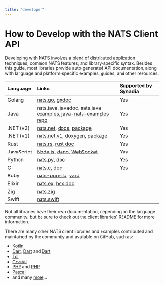 ```yaml
---
title: "developer"
---
```

# How to Develop with the NATS Client API

Developing with NATS involves a blend of distributed application techniques, common NATS features, and library-specific syntax. Besides this guide, most libraries provide auto-generated API documentation, along with language and platform-specific examples, guides, and other resources.

| Language | Links                                                                                                               | Supported by Synadia                                                           |
| :--- |:-------------------------------------------------------------------------------------------------------------------------------------------------------------------------------| :------|
| Golang | [nats.go](https://github.com/nats-io/nats.go), [godoc](http://godoc.org/github.com/nats-io/nats.go)                                                       |  Yes                     |
| Java | [nats.java](https://github.com/nats-io/nats.java), [javadoc](https://javadoc.io/doc/io.nats/jnats), [nats.java examples](https://github.com/nats-io/nats.java/tree/main/src/examples/java/io/nats/examples), [java-nats-examples repo](https://github.com/nats-io/java-nats-examples) |  Yes   | 
| .NET (v2) | [nats.net](https://github.com/nats-io/nats.net), [docs](http://nats-io.github.io/nats.net/), [package](https://www.nuget.org/packages/NATS.Net)       |  Yes              |
| .NET (v1)| [nats.net.v1](https://github.com/nats-io/nats.net.v1), [doxygen](http://nats-io.github.io/nats.net.v1/), [package](https://www.nuget.org/packages/NATS.Client)              |  Yes       |
| Rust | [nats.rs](https://github.com/nats-io/nats.rs), [rust doc](https://docs.rs/nats)               |  Yes                                                                                   |
| JavaScript | [Node.js](https://github.com/nats-io/nats.js#readme), [deno](https://github.com/nats-io/nats.deno/blob/main/README), [WebSocket](https://github.com/nats-io/nats.ws#readme) |  Yes  |
| Python | [nats.py](https://github.com/nats-io/nats.py), [doc](https://nats-io.github.io/nats.py/)                       |  Yes                                                                  |
| C | [nats.c](https://github.com/nats-io/nats.c), [doc](http://nats-io.github.io/nats.c)                      |  Yes                                                                        |
| Ruby | [nats-pure.rb](https://github.com/nats-io/nats-pure.rb), [yard](https://www.rubydoc.info/gems/nats)                                                                            |
| Elixir | [nats.ex](https://github.com/nats-io/nats.ex), [hex doc](https://hex.pm/packages/gnat)                                                                                         |
| Zig | [nats.zig](https://github.com/nats-io/nats.zig)                                                                                                                                |
| Swift | [nats.swift](https://github.com/nats-io/nats.swift) |

Not all libraries have their own documentation, depending on the language community, but be sure to check out the client libraries' README for more information.

There are many other NATS client libraries and examples contributed and maintained by the community and available on GitHub, such as:

* [Kotlin](https://github.com/nats-io/kotlin-nats-examples)
* [Dart](https://github.com/dgofman/nats_client), [Dart](https://github.com/chartchuo/dart-nats) and [Dart](https://github.com/c16a/nats-dart)
* [Tcl](https://github.com/Kazmirchuk/nats-tcl)
* [Crystal](https://github.com/jgaskins/nats)
* [PHP](https://github.com/basis-company/nats.php) and [PHP](https://github.com/repejota/phpnats)
* [Pascal](https://github.com/biot2/nats.pas/blob/main/nats.core.pas)
* and many [more](https://github.com/search?o=desc&p=1&q=nats+client&s=updated&type=Repositories)...
